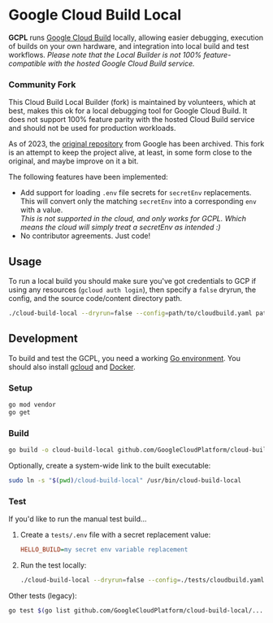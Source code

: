 # Google Cloud Build Local
**GCPL** runs [Google Cloud Build](https://cloud.google.com/cloud-build/) locally, allowing easier debugging,
execution of builds on your own hardware, and integration into local build and test workflows. *Please note that the 
Local Builder is not 100% feature-compatible with the hosted Google Cloud Build service.*


### Community Fork
This Cloud Build Local Builder (fork) is maintained by volunteers, which at best, makes this ok for a local debugging
tool for Google Cloud Build. It does not support 100% feature parity with the hosted Cloud Build service and should
not be used for production workloads. 

As of 2023, the [original repository](https://github.com/GoogleCloudPlatform/cloud-build-local) from 
Google has been archived. This fork is an attempt to keep the project alive, at least, in some form close to the
original, and maybe improve on it a bit.

The following features have been implemented:
- Add support for loading `.env` file secrets for `secretEnv` replacements.    
  This will convert only the matching `secretEnv` into a corresponding `env` with a value.    
  *This is not supported in the cloud, and only works for GCPL. Which means the cloud will simply treat a secretEnv as
  intended :)*
- No contributor agreements. Just code!

## Usage
To run a local build you should make sure you've got credentials to GCP if using any resources (`gcloud auth login`),
then specify a `false` dryrun, the config, and the source code/content directory path.

```sh
./cloud-build-local --dryrun=false --config=path/to/cloudbuild.yaml path/to/code
```

## Development
To build and test the GCPL, you need a working
[Go environment](https://golang.org/doc/install). You should also install
[gcloud](https://cloud.google.com/sdk/docs/quickstarts) and
[Docker](https://www.docker.com/).

### Setup
```sh
go mod vendor
go get
```

### Build
```sh
go build -o cloud-build-local github.com/GoogleCloudPlatform/cloud-build-local
```

Optionally, create a system-wide link to the built executable:
```sh
sudo ln -s "$(pwd)/cloud-build-local" /usr/bin/cloud-build-local
```

### Test
If you'd like to run the manual test build...
1. Create a `tests/.env` file with a secret replacement value:
   ```ini
   HELLO_BUILD=my secret env variable replacement
   ```
2. Run the test locally:
   ```sh
   ./cloud-build-local --dryrun=false --config=./tests/cloudbuild.yaml --env=./tests/.env ./tests/src
   ```

Other tests (legacy):
```sh
go test $(go list github.com/GoogleCloudPlatform/cloud-build-local/... | grep -v vendor)
```